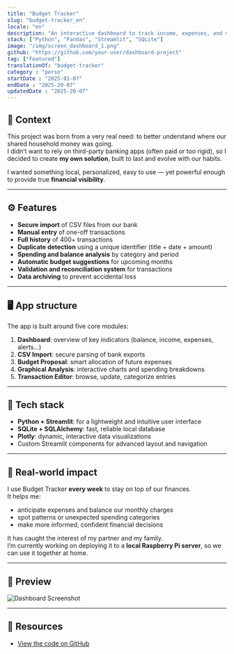 ```yaml
---
title: "Budget Tracker"
slug: "budget-tracker_en"
locale: "en"
description: "An interactive dashboard to track income, expenses, and monthly balances."
stack: ["Python", "Pandas", "Streamlit", "SQLite"]
image: "/img/screen_dashboard_1.png"
github: "https://github.com/your-user/dashboard-project"
tag: ["Featured"]
translationOf: "budget-tracker"
category : "perso"
startDate : "2025-01-07"
endDate : "2025-20-07"
updatedDate : "2025-20-07"
---
```


## 🧩 Context

This project was born from a very real need: to better understand where our shared household money was going.  
I didn’t want to rely on third-party banking apps (often paid or too rigid), so I decided to create **my own solution**, built to last and evolve with our habits.

I wanted something local, personalized, easy to use — yet powerful enough to provide true **financial visibility**.

---

## ⚙️ Features

- **Secure import** of CSV files from our bank
- **Manual entry** of one-off transactions
- **Full history** of 400+ transactions
- **Duplicate detection** using a unique identifier (title + date + amount)
- **Spending and balance analysis** by category and period
- **Automatic budget suggestions** for upcoming months
- **Validation and reconciliation system** for transactions
- **Data archiving** to prevent accidental loss

---

## 🖥️ App structure

The app is built around five core modules:

1. **Dashboard**: overview of key indicators (balance, income, expenses, alerts…)
2. **CSV Import**: secure parsing of bank exports
3. **Budget Proposal**: smart allocation of future expenses
4. **Graphical Analysis**: interactive charts and spending breakdowns
5. **Transaction Editor**: browse, update, categorize entries

---

## 🧠 Tech stack

- **Python + Streamlit**: for a lightweight and intuitive user interface
- **SQLite + SQLAlchemy**: fast, reliable local database
- **Plotly**: dynamic, interactive data visualizations
- Custom Streamlit components for advanced layout and navigation

---

## 🎯 Real-world impact

I use Budget Tracker **every week** to stay on top of our finances.  
It helps me:
- anticipate expenses and balance our monthly charges
- spot patterns or unexpected spending categories
- make more informed, confident financial decisions

It has caught the interest of my partner and my family.  
I’m currently working on deploying it to a **local Raspberry Pi server**, so we can use it together at home.

---

## 📸 Preview

![Dashboard Screenshot](/img/project_1/Page_1.png)

---

## 🔗 Resources

- [View the code on GitHub](https://github.com/unshaft/budget-tracker)